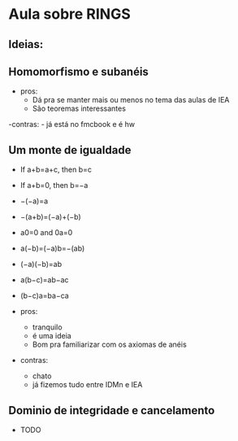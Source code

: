 # Aula sobre RINGS

## Ideias:

## Homomorfismo e subanéis

- pros:
    - Dá pra se manter mais ou menos no tema das aulas de IEA
    - São teoremas interessantes

-contras:
    - já está no fmcbook e é hw

## Um monte de igualdade

- If a+b=a+c, then b=c
- If a+b=0, then b=−a
- −(−a)=a
- −(a+b)=(−a)+(−b)
- a0=0 and 0a=0
- a(−b)=(−a)b=−(ab)
- (−a)(−b)=ab
- a(b−c)=ab−ac
- (b−c)a=ba−ca

- pros:
    - tranquilo
    - é uma ideia
    - Bom pra familiarizar com os axiomas de anéis

- contras:
    - chato
    - já fizemos tudo entre IDMn e IEA

## Dominio de integridade e cancelamento

- TODO
